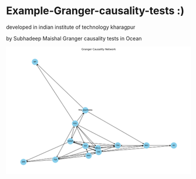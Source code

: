 # Example-Granger-causality-tests  :)

developed in indian institute of technology kharagpur



by Subhadeep Maishal
Granger causality tests in Ocean





![Figure](https://github.com/subhadeep-maishal/Example-Granger-causality-tests/raw/main/fig.png)
